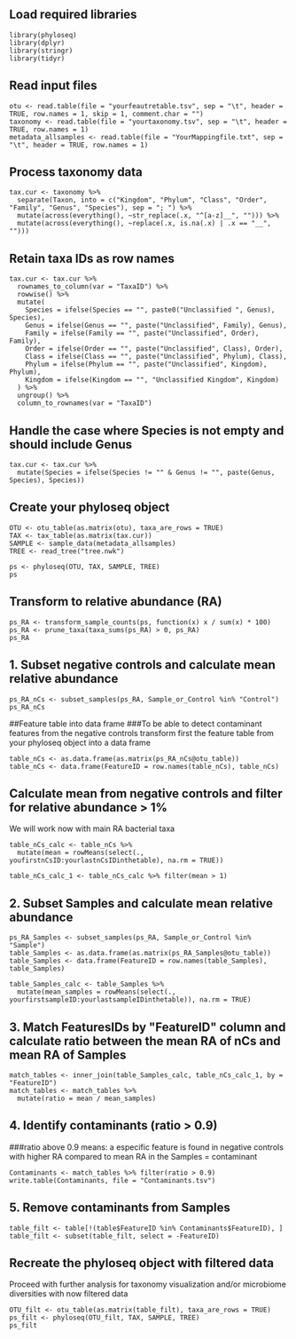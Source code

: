 ## Load required libraries
```
library(phyloseq)
library(dplyr)
library(stringr)
library(tidyr)
```

## Read input files
```
otu <- read.table(file = "yourfeautretable.tsv", sep = "\t", header = TRUE, row.names = 1, skip = 1, comment.char = "")
taxonomy <- read.table(file = "yourtaxonomy.tsv", sep = "\t", header = TRUE, row.names = 1)
metadata_allsamples <- read.table(file = "YourMappingfile.txt", sep = "\t", header = TRUE, row.names = 1)
```

## Process taxonomy data
```
tax.cur <- taxonomy %>%
  separate(Taxon, into = c("Kingdom", "Phylum", "Class", "Order", "Family", "Genus", "Species"), sep = "; ") %>%
  mutate(across(everything(), ~str_replace(.x, "^[a-z]__", ""))) %>%
  mutate(across(everything(), ~replace(.x, is.na(.x) | .x == "__", "")))
```

## Retain taxa IDs as row names 
```
tax.cur <- tax.cur %>% 
  rownames_to_column(var = "TaxaID") %>%
  rowwise() %>%
  mutate(
    Species = ifelse(Species == "", paste0("Unclassified ", Genus), Species),
    Genus = ifelse(Genus == "", paste("Unclassified", Family), Genus),
    Family = ifelse(Family == "", paste("Unclassified", Order), Family),
    Order = ifelse(Order == "", paste("Unclassified", Class), Order),
    Class = ifelse(Class == "", paste("Unclassified", Phylum), Class),
    Phylum = ifelse(Phylum == "", paste("Unclassified", Kingdom), Phylum),
    Kingdom = ifelse(Kingdom == "", "Unclassified Kingdom", Kingdom)
  ) %>%
  ungroup() %>%
  column_to_rownames(var = "TaxaID")
```

## Handle the case where Species is not empty and should include Genus
```
tax.cur <- tax.cur %>%
  mutate(Species = ifelse(Species != "" & Genus != "", paste(Genus, Species), Species))
```
  
  
## Create your phyloseq object
```
OTU <- otu_table(as.matrix(otu), taxa_are_rows = TRUE)
TAX <- tax_table(as.matrix(tax.cur))
SAMPLE <- sample_data(metadata_allsamples)
TREE <- read_tree("tree.nwk")

ps <- phyloseq(OTU, TAX, SAMPLE, TREE)
ps
```

## Transform to relative abundance (RA)
```
ps_RA <- transform_sample_counts(ps, function(x) x / sum(x) * 100)
ps_RA <- prune_taxa(taxa_sums(ps_RA) > 0, ps_RA)
ps_RA
```

## 1. Subset negative controls and calculate mean relative abundance
```
ps_RA_nCs <- subset_samples(ps_RA, Sample_or_Control %in% "Control")
ps_RA_nCs
```

##Feature table into data frame
###To be able to detect contaminant features from the negative controls transform first the feature table from your phyloseq object into a data frame
```
table_nCs <- as.data.frame(as.matrix(ps_RA_nCs@otu_table))
table_nCs <- data.frame(FeatureID = row.names(table_nCs), table_nCs)
```

## Calculate mean from negative controls and filter for relative abundance > 1% 
We will work now with main RA bacterial taxa
```
table_nCs_calc <- table_nCs %>%  
  mutate(mean = rowMeans(select(., youfirstnCsID:yourlastnCsIDinthetable), na.rm = TRUE))

table_nCs_calc_1 <- table_nCs_calc %>% filter(mean > 1)
```

## 2. Subset Samples and calculate mean relative abundance
```
ps_RA_Samples <- subset_samples(ps_RA, Sample_or_Control %in% "Sample")
table_Samples <- as.data.frame(as.matrix(ps_RA_Samples@otu_table))
table_Samples <- data.frame(FeatureID = row.names(table_Samples), table_Samples)

table_Samples_calc <- table_Samples %>%  
  mutate(mean_samples = rowMeans(select(., yourfirstsampleID:yourlastsampleIDinthetable)), na.rm = TRUE)
```

## 3. Match FeaturesIDs by "FeatureID" column and calculate ratio between the mean RA of nCs and mean RA of Samples
```
match_tables <- inner_join(table_Samples_calc, table_nCs_calc_1, by = "FeatureID")
match_tables <- match_tables %>%
  mutate(ratio = mean / mean_samples)
```

## 4. Identify contaminants (ratio > 0.9)
###ratio above 0.9 means: a especific feature is found in negative controls with higher RA compared to mean RA in the Samples = contaminant
```
Contaminants <- match_tables %>% filter(ratio > 0.9)
write.table(Contaminants, file = "Contaminants.tsv")
```

## 5. Remove contaminants from Samples 
```
table_filt <- table[!(table$FeatureID %in% Contaminants$FeatureID), ] 
table_filt <- subset(table_filt, select = -FeatureID)
```

## Recreate the phyloseq object with filtered data 
Proceed with further analysis for taxonomy visualization and/or microbiome diversities with now filtered data
```
OTU_filt <- otu_table(as.matrix(table_filt), taxa_are_rows = TRUE)
ps_filt <- phyloseq(OTU_filt, TAX, SAMPLE, TREE)
ps_filt
```
